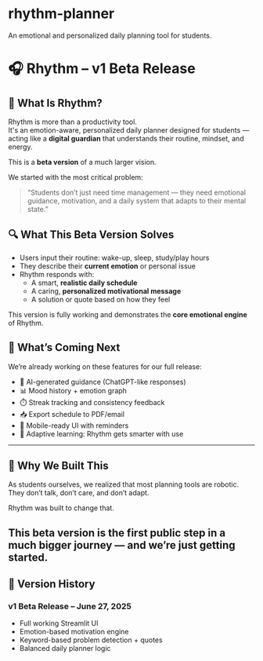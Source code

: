 # rhythm-planner
An emotional and personalized daily planning tool for students.
# 🎧 Rhythm – v1 Beta Release

## 🧠 What Is Rhythm?

Rhythm is more than a productivity tool.  
It's an emotion-aware, personalized daily planner designed for students — acting like a **digital guardian** that understands their routine, mindset, and energy.

This is a **beta version** of a much larger vision.

We started with the most critical problem:
> “Students don’t just need time management — they need emotional guidance, motivation, and a daily system that adapts to their mental state.”

## 🔍 What This Beta Version Solves

- Users input their routine: wake-up, sleep, study/play hours
- They describe their **current emotion** or personal issue
- Rhythm responds with:
  - A smart, **realistic daily schedule**
  - A caring, **personalized motivational message**
  - A solution or quote based on how they feel

This version is fully working and demonstrates the **core emotional engine** of Rhythm.

## 🚧 What’s Coming Next

We’re already working on these features for our full release:

- 🔗 AI-generated guidance (ChatGPT-like responses)
- 📊 Mood history + emotion graph
- ⏱️ Streak tracking and consistency feedback
- 📥 Export schedule to PDF/email
- 📱 Mobile-ready UI with reminders
- 🧠 Adaptive learning: Rhythm gets smarter with use

---

## 🤝 Why We Built This

As students ourselves, we realized that most planning tools are robotic. They don’t talk, don’t care, and don’t adapt.

Rhythm was built to change that.

This beta version is the **first public step** in a much bigger journey — and we’re just getting started.
---

## 📌 Version History

### v1 Beta Release – June 27, 2025
- Full working Streamlit UI
- Emotion-based motivation engine
- Keyword-based problem detection + quotes
- Balanced daily planner logic
